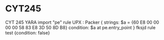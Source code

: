 # CYT245
CYT 245 YARA
import "pe"
rule UPX : Packer
{
    strings: 
        $a = {60 E8 00 00 00 00 58 83 E8 3D 50 8D B8}
    condition:
        $a at pe.entry_point
}
fksjd
rule test {condition: false}
